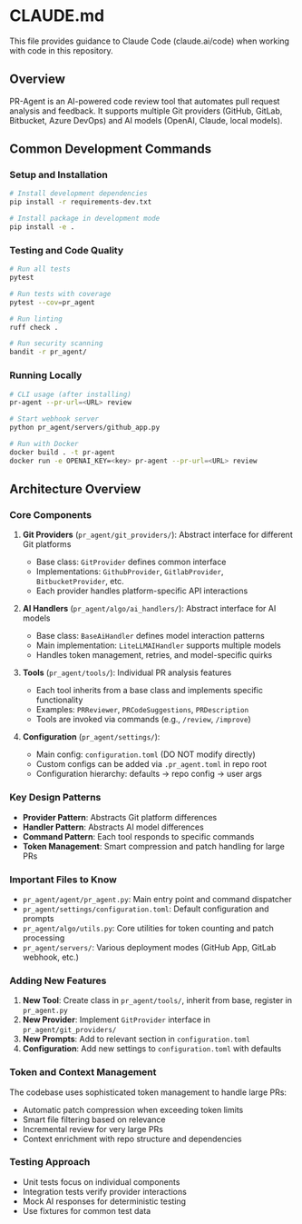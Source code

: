 # CLAUDE.md

This file provides guidance to Claude Code (claude.ai/code) when working with code in this repository.

## Overview
PR-Agent is an AI-powered code review tool that automates pull request analysis and feedback. It supports multiple Git providers (GitHub, GitLab, Bitbucket, Azure DevOps) and AI models (OpenAI, Claude, local models).

## Common Development Commands

### Setup and Installation
```bash
# Install development dependencies
pip install -r requirements-dev.txt

# Install package in development mode
pip install -e .
```

### Testing and Code Quality
```bash
# Run all tests
pytest

# Run tests with coverage
pytest --cov=pr_agent

# Run linting
ruff check .

# Run security scanning
bandit -r pr_agent/
```

### Running Locally
```bash
# CLI usage (after installing)
pr-agent --pr-url=<URL> review

# Start webhook server
python pr_agent/servers/github_app.py

# Run with Docker
docker build . -t pr-agent
docker run -e OPENAI_KEY=<key> pr-agent --pr-url=<URL> review
```

## Architecture Overview

### Core Components

1. **Git Providers** (`pr_agent/git_providers/`): Abstract interface for different Git platforms
   - Base class: `GitProvider` defines common interface
   - Implementations: `GithubProvider`, `GitlabProvider`, `BitbucketProvider`, etc.
   - Each provider handles platform-specific API interactions

2. **AI Handlers** (`pr_agent/algo/ai_handlers/`): Abstract interface for AI models
   - Base class: `BaseAiHandler` defines model interaction patterns
   - Main implementation: `LiteLLMAIHandler` supports multiple models
   - Handles token management, retries, and model-specific quirks

3. **Tools** (`pr_agent/tools/`): Individual PR analysis features
   - Each tool inherits from a base class and implements specific functionality
   - Examples: `PRReviewer`, `PRCodeSuggestions`, `PRDescription`
   - Tools are invoked via commands (e.g., `/review`, `/improve`)

4. **Configuration** (`pr_agent/settings/`):
   - Main config: `configuration.toml` (DO NOT modify directly)
   - Custom configs can be added via `.pr_agent.toml` in repo root
   - Configuration hierarchy: defaults → repo config → user args

### Key Design Patterns

- **Provider Pattern**: Abstracts Git platform differences
- **Handler Pattern**: Abstracts AI model differences  
- **Command Pattern**: Each tool responds to specific commands
- **Token Management**: Smart compression and patch handling for large PRs

### Important Files to Know

- `pr_agent/agent/pr_agent.py`: Main entry point and command dispatcher
- `pr_agent/settings/configuration.toml`: Default configuration and prompts
- `pr_agent/algo/utils.py`: Core utilities for token counting and patch processing
- `pr_agent/servers/`: Various deployment modes (GitHub App, GitLab webhook, etc.)

### Adding New Features

1. **New Tool**: Create class in `pr_agent/tools/`, inherit from base, register in `pr_agent.py`
2. **New Provider**: Implement `GitProvider` interface in `pr_agent/git_providers/`
3. **New Prompts**: Add to relevant section in `configuration.toml`
4. **Configuration**: Add new settings to `configuration.toml` with defaults

### Token and Context Management

The codebase uses sophisticated token management to handle large PRs:
- Automatic patch compression when exceeding token limits
- Smart file filtering based on relevance
- Incremental review for very large PRs
- Context enrichment with repo structure and dependencies

### Testing Approach

- Unit tests focus on individual components
- Integration tests verify provider interactions
- Mock AI responses for deterministic testing
- Use fixtures for common test data